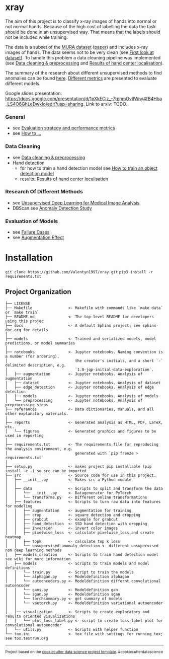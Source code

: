 xray
==============================

The aim of this project is to classify x-ray images of hands into normal or not normal hands. Because of the high cost of labelling the data the task should be done in an unsupervised way. That means that the labels should not be included while training. 

The data is a subset of the [MURA dataset](http://stanfordmlgroup.github.io/competitions/mura) ([paper](https://arxiv.org/pdf/1712.06957.pdf)) and includes x-ray images of hands. The data seems not to be very clean (see [First look at dataset](https://github.com/Valentyn1997/xray/wiki/First-look-at-dataset)). To handle this problem a data cleaning pipeline was implemented (see [Data cleaning & preprocessing](https://github.com/Valentyn1997/xray/wiki/Data-cleaning-&-preprocessing) and [Results of hand center localisation](https://github.com/Valentyn1997/xray/wiki/Result-of-Hand-Center-Localisation)).

The summary of the research about different unsupervised methods to find anomalies can be found [here](https://github.com/Valentyn1997/xray/wiki/Unsupervised-Deep-Learning-for-Medical-Image-Analysis). [Different metrics](https://github.com/Valentyn1997/xray/wiki/Evaluation-strategy-&-performance-metrics) are presented to evaluate different models.

Google slides presentation: https://docs.google.com/presentation/d/1pXkECiz_-7tphmOvIIWny4fB4Hba_LS4O6GhLeDwkIo/edit?usp=sharing. 
Link to arxiv: TODO.

### General
- see [Evaluation strategy and performance metrics](https://github.com/Valentyn1997/xray/wiki/Evaluation-strategy-&-performance-metrics)
- see [How to ...](https://github.com/Valentyn1997/xray/wiki/How-to-...)

### Data Cleaning
- see [Data cleaning & preprocessing](https://github.com/Valentyn1997/xray/wiki/Data-cleaning-&-preprocessing)
- Hand detection
  - for how to train a hand detection model see [How to train an object detection model](https://github.com/Valentyn1997/xray/wiki/How-to-train-an-object-detection-model)
  -  results: [Results of hand center localisation](https://github.com/Valentyn1997/xray/wiki/Result-of-Hand-Center-Localisation)

### Research Of Different Methods
- see [Unsupervised Deep Learning for Medical Image Analysis](https://github.com/Valentyn1997/xray/wiki/Unsupervised-Deep-Learning-for-Medical-Image-Analysis)
- DBScan see [Anomaly Detection Study](https://github.com/Valentyn1997/xray/wiki/Anomaly-Detection-Study)

### Evaluation of Models
- see [Failure Cases](https://github.com/Valentyn1997/xray/wiki/Failure-Cases)
- see [Augmentation Effect](https://github.com/Valentyn1997/xray/wiki/Augmentation-effect)

Installation
==============================
`git clone https://github.com/Valentyn1997/xray.git`
`pip3 install -r requirements.txt`


Project Organization
------------

    ├── LICENSE
    ├── Makefile                <- Makefile with commands like `make data` or `make train`
    ├── README.md               <- The top-level README for developers using this projec
    ├── docs                    <- A default Sphinx project; see sphinx-doc.org for details
    │
    ├── models                  <- Trained and serialized models, model predictions, or model summaries
    │
    ├── notebooks               <- Jupyter notebooks. Naming convention is a number (for ordering),
    │                              the creator's initials, and a short `-` delimited description, e.g.
    │                              `1.0-jqp-initial-data-exploration`.
    │   ├── augmentation        <- Jupyter notebooks. Analysis of augmentation
    │   ├── dataset             <- Jupyter notebooks. Analysis of dataset
    │   ├── edge_detection      <- Jupyter notebooks. Analysis of edge detection
    │   ├── models              <- Jupyter notebooks. Analysis of models
    │   └── preprocessing       <- Jupyter notebooks. Analysis of preprocessing steps
    ├── references              <- Data dictionaries, manuals, and all other explanatory materials.
    │
    ├── reports                 <- Generated analysis as HTML, PDF, LaTeX, etc.
    │   └── figures             <- Generated graphics and figures to be used in reporting
    │
    ├── requirements.txt        <- The requirements file for reproducing the analysis environment, e.g.
    │                              generated with `pip freeze > requirements.txt`
    │
    ├── setup.py                <- makes project pip installable (pip install -e .) so src can be imported
    ├── src                     <- Source code for use in this project.
    │   ├── __init__.py         <- Makes src a Python module
    │   │
    │   ├── data                <- Scripts to split and transform the data
    │   │   └── __init__.py     <- Datagenerator for PyTorch
    │   │   └── transforms.py   <- Different online transformations
    │   ├── features            <- Scripts to turn raw data into features for modeling
    │   │   ├── augmentation    <- augmentation for training
    │   │   ├── crop            <- square detection and cropping
    │   │   ├── grabcut         <- example for grabcut
    │   │   ├── hand_detection  <- SSD hand detection with cropping
    │   │   ├── inversion       <- invert color images
    │   │   ├── pixelwise_loss  <- calculate pixelwise_loss and create heatmap
    │   │   ├── topk            <- calculate top k loss
    │   │   └── unsupervised_anomaly_detection <- different unsupervised non deep learning methods
    │   ├── models_creation     <- Scripts to train hand detection model see wiki for more information
    │   ├── models              <- Scripts to train models and model definitions
    │   │   └── train.py        <- Script to train the models
    │   │   └── alphagan.py     <- Modeldefinition alphagan
    │   │   └── autoencoders.py <- Modeldefinition differnt convolutional autoencoder
    │   │   └── gans.py         <- Modeldefinition gan
    │   │   └── sgan.py         <- Modeldefinition sgan
    │   │   └── torchsummary.py <- get summary of models
    │   │   └── vaetorch.py     <- Modeldefinition variational autoencoder
    │   │
    │   │── visualization       <- Scripts to create exploratory and results oriented visualizations
    │   │   └── plot_loss_label.py <- script to create loss-label plot for convolutional autoencoder
    │   └-- utils.py            <- Scripts with helper function 
    └── tox.ini                 <- tox file with settings for running tox; see tox.testrun.org


--------

<p><small>Project based on the <a target="_blank" href="https://drivendata.github.io/cookiecutter-data-science/">cookiecutter data science project template</a>. #cookiecutterdatascience</small></p>
